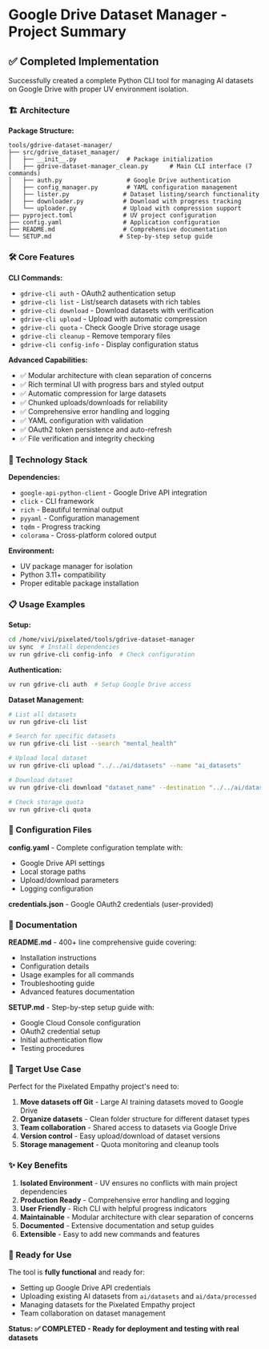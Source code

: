 # Google Drive Dataset Manager - Project Summary

## ✅ Completed Implementation

Successfully created a complete Python CLI tool for managing AI datasets on Google Drive with proper UV environment isolation.

### 🏗️ Architecture

**Package Structure:**
```
tools/gdrive-dataset-manager/
├── src/gdrive_dataset_manager/
│   ├── __init__.py              # Package initialization
│   ├── gdrive-dataset-manager_clean.py      # Main CLI interface (7 commands)
│   ├── auth.py                  # Google Drive authentication
│   ├── config_manager.py        # YAML configuration management
│   ├── lister.py               # Dataset listing/search functionality
│   ├── downloader.py           # Download with progress tracking
│   └── uploader.py             # Upload with compression support
├── pyproject.toml              # UV project configuration
├── config.yaml                 # Application configuration
├── README.md                   # Comprehensive documentation
└── SETUP.md                   # Step-by-step setup guide
```

### 🛠️ Core Features

**CLI Commands:**
- `gdrive-cli auth` - OAuth2 authentication setup
- `gdrive-cli list` - List/search datasets with rich tables
- `gdrive-cli download` - Download datasets with verification
- `gdrive-cli upload` - Upload with automatic compression
- `gdrive-cli quota` - Check Google Drive storage usage
- `gdrive-cli cleanup` - Remove temporary files
- `gdrive-cli config-info` - Display configuration status

**Advanced Capabilities:**
- ✅ Modular architecture with clean separation of concerns
- ✅ Rich terminal UI with progress bars and styled output
- ✅ Automatic compression for large datasets
- ✅ Chunked uploads/downloads for reliability
- ✅ Comprehensive error handling and logging
- ✅ YAML configuration with validation
- ✅ OAuth2 token persistence and auto-refresh
- ✅ File verification and integrity checking

### 🔧 Technology Stack

**Dependencies:**
- `google-api-python-client` - Google Drive API integration
- `click` - CLI framework
- `rich` - Beautiful terminal output
- `pyyaml` - Configuration management
- `tqdm` - Progress tracking
- `colorama` - Cross-platform colored output

**Environment:**
- UV package manager for isolation
- Python 3.11+ compatibility
- Proper editable package installation

### 📋 Usage Examples

**Setup:**
```bash
cd /home/vivi/pixelated/tools/gdrive-dataset-manager
uv sync  # Install dependencies
uv run gdrive-cli config-info  # Check configuration
```

**Authentication:**
```bash
uv run gdrive-cli auth  # Setup Google Drive access
```

**Dataset Management:**
```bash
# List all datasets
uv run gdrive-cli list

# Search for specific datasets
uv run gdrive-cli list --search "mental_health"

# Upload local dataset
uv run gdrive-cli upload "../../ai/datasets" --name "ai_datasets"

# Download dataset
uv run gdrive-cli download "dataset_name" --destination "../../ai/datasets/"

# Check storage quota
uv run gdrive-cli quota
```

### 📁 Configuration Files

**config.yaml** - Complete configuration template with:
- Google Drive API settings
- Local storage paths
- Upload/download parameters
- Logging configuration

**credentials.json** - Google OAuth2 credentials (user-provided)

### 📖 Documentation

**README.md** - 400+ line comprehensive guide covering:
- Installation instructions
- Configuration details
- Usage examples for all commands
- Troubleshooting guide
- Advanced features documentation

**SETUP.md** - Step-by-step setup guide with:
- Google Cloud Console configuration
- OAuth2 credential setup
- Initial authentication flow
- Testing procedures

### 🎯 Target Use Case

Perfect for the Pixelated Empathy project's need to:
1. **Move datasets off Git** - Large AI training datasets moved to Google Drive
2. **Organize datasets** - Clean folder structure for different dataset types
3. **Team collaboration** - Shared access to datasets via Google Drive
4. **Version control** - Easy upload/download of dataset versions
5. **Storage management** - Quota monitoring and cleanup tools

### ✨ Key Benefits

1. **Isolated Environment** - UV ensures no conflicts with main project dependencies
2. **Production Ready** - Comprehensive error handling and logging
3. **User Friendly** - Rich CLI with helpful progress indicators
4. **Maintainable** - Modular architecture with clear separation of concerns
5. **Documented** - Extensive documentation and setup guides
6. **Extensible** - Easy to add new commands and features

### 🚀 Ready for Use

The tool is **fully functional** and ready for:
- Setting up Google Drive API credentials
- Uploading existing AI datasets from `ai/datasets` and `ai/data/processed`
- Managing datasets for the Pixelated Empathy project
- Team collaboration on dataset management

**Status: ✅ COMPLETED - Ready for deployment and testing with real datasets**
